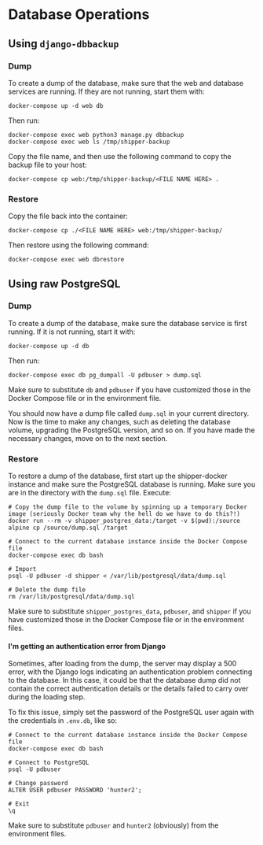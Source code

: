 # Database Operations

## Using `django-dbbackup`

### Dump

To create a dump of the database, make sure that the web and database services are running. If they are not running, start them with:

```
docker-compose up -d web db
```

Then run:

```
docker-compose exec web python3 manage.py dbbackup
docker-compose exec web ls /tmp/shipper-backup
```

Copy the file name, and then use the following command to copy the backup file to your host:

```
docker-compose cp web:/tmp/shipper-backup/<FILE NAME HERE> .
```

### Restore

Copy the file back into the container:

```
docker-compose cp ./<FILE NAME HERE> web:/tmp/shipper-backup/
```

Then restore using the following command:

```
docker-compose exec web dbrestore
```


## Using raw PostgreSQL

### Dump

To create a dump of the database, make sure the database service is first running. If it is not running, start it with:

```
docker-compose up -d db
```

Then run:

```
docker-compose exec db pg_dumpall -U pdbuser > dump.sql
```

Make sure to substitute `db` and `pdbuser` if you have customized those in the Docker Compose file or in the environment file.

You should now have a dump file called `dump.sql` in your current directory. Now is the time to make any changes, such as deleting the database volume, upgrading the PostgreSQL version, and so on. If you have made the necessary changes, move on to the next section.

### Restore

To restore a dump of the database, first start up the shipper-docker instance and make sure the PostgreSQL database is running. Make sure you are in the directory with the `dump.sql` file. Execute:

```
# Copy the dump file to the volume by spinning up a temporary Docker image (seriously Docker team why the hell do we have to do this?!)
docker run --rm -v shipper_postgres_data:/target -v $(pwd):/source alpine cp /source/dump.sql /target

# Connect to the current database instance inside the Docker Compose file
docker-compose exec db bash

# Import
psql -U pdbuser -d shipper < /var/lib/postgresql/data/dump.sql

# Delete the dump file
rm /var/lib/postgresql/data/dump.sql
```

Make sure to substitute `shipper_postgres_data`, `pdbuser`, and `shipper` if you have customized those in the Docker Compose file or in the environment files.

#### I'm getting an authentication error from Django

Sometimes, after loading from the dump, the server may display a 500 error, with the Django logs indicating an authentication problem connecting to the database. In this case, it could be that the database dump did not contain the correct authentication details or the details failed to carry over during the loading step.

To fix this issue, simply set the password of the PostgreSQL user again with the credentials in `.env.db`, like so:

```
# Connect to the current database instance inside the Docker Compose file
docker-compose exec db bash

# Connect to PostgreSQL
psql -U pdbuser

# Change password
ALTER USER pdbuser PASSWORD 'hunter2';

# Exit
\q
```

Make sure to substitute `pdbuser` and `hunter2` (obviously) from the environment files.
